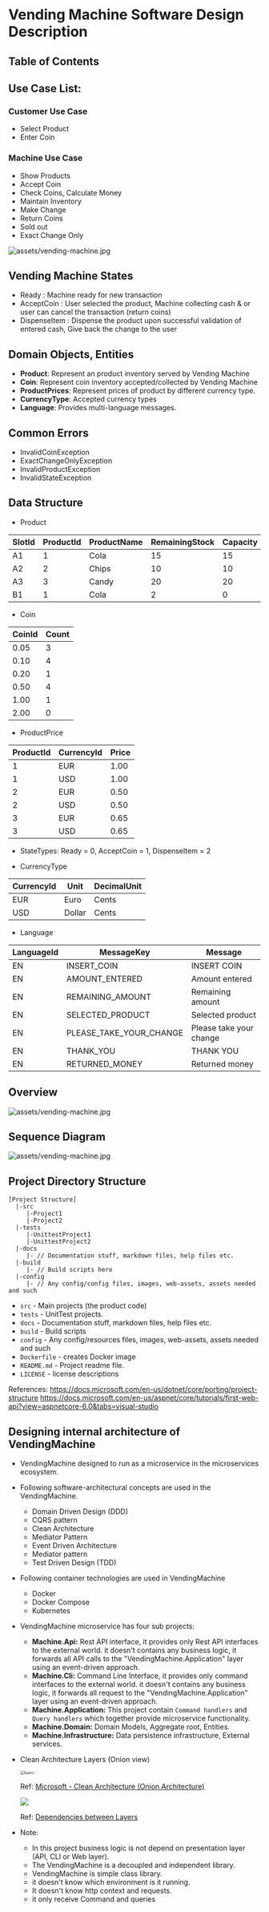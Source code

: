 # Vending Machine Software Design Description

 


Table of Contents
-----------------

## Use Case List:

### Customer Use Case
  - Select Product
  - Enter Coin

### Machine Use Case
  - Show Products  
  - Accept Coin
  - Check Coins, Calculate Money
  - Maintain Inventory
  - Make Change
  - Return Coins
  - Sold out
  - Exact Change Only


![assets/vending-machine.jpg](docs/assets/vending-machine.jpg)

 

## Vending Machine States

- Ready : Machine ready for new transaction
- AcceptCoin : User selected the product, Machine collecting cash &  or user can cancel the transaction (return coins) 
- DispenseItem : Dispense the product upon successful validation of entered cash,  Give back the change to the user 
 

## Domain Objects, Entities

 - **Product**:  Represent an product inventory served by Vending Machine
 - **Coin**: Represent coin inventory accepted/collected by Vending Machine
 - **ProductPrices**: Represent prices of product by different currency type.
 - **CurrencyType**: Accepted currency types
 - **Language**: Provides multi-language messages. 


## Common Errors
  - InvalidCoinException
  - ExactChangeOnlyException
  - InvalidProductException
  - InvalidStateException
  
## Data Structure


- Product

| SlotId | ProductId | ProductName | RemainingStock | Capacity |
| ------ | --------- | ----------- | -------------- | -------- |
| A1     | 1         | Cola        | 15             | 15       |
| A2     | 2         | Chips       | 10             | 10       |
| A3     | 3         | Candy       | 20             | 20       |
| B1     | 1         | Cola        | 2              | 0        |


-  Coin

| CoinId | Count |
| ------ | ----- |
| 0.05   | 3     |
| 0.10   | 4     |
| 0.20   | 1     |
| 0.50   | 4     |
| 1.00   | 1     |
| 2.00   | 0     |


- ProductPrice

| ProductId | CurrencyId | Price |
| --------- | ---------- | ----- |
| 1         | EUR        | 1.00  |
| 1         | USD        | 1.00  |
| 2         | EUR        | 0.50  |
| 2         | USD        | 0.50  |
| 3         | EUR        | 0.65  |
| 3         | USD        | 0.65  |

- StateTypes: 
Ready = 0,
AcceptCoin = 1, 
DispenseItem = 2

- CurrencyType
  
| CurrencyId |  Unit  | DecimalUnit |
| ---------- | ------ | ----------- |
| EUR        | Euro   | Cents       |
| USD        | Dollar | Cents       |

- Language

| LanguageId |       MessageKey        |         Message         |
| ---------- | ----------------------- | ----------------------- |
| EN         | INSERT_COIN             | INSERT COIN             |
| EN         | AMOUNT_ENTERED          | Amount entered          |
| EN         | REMAINING_AMOUNT        | Remaining amount        |
| EN         | SELECTED_PRODUCT        | Selected product        |
| EN         | PLEASE_TAKE_YOUR_CHANGE | Please take your change |
| EN         | THANK_YOU               | THANK YOU               |
| EN         | RETURNED_MONEY          | Returned money          |


##  Overview

![assets/vending-machine.jpg](docs/assets/state-pattern.png)

## Sequence Diagram
 
![assets/vending-machine.jpg](docs/assets/sequence-diagram.png)

 ## Project Directory Structure

```shell
[Project Structure]
  |-src
     |-Project1
     |-Project2
  |-tests
     |-UnittestProject1
     |-UnittestProject2     
  |-docs
     |- // Documentation stuff, markdown files, help files etc.
  |-build
     |- // Build scripts here  
  |-config
     |- // Any config/config files, images, web-assets, assets needed and such 
```


- `src` - Main projects (the product code)
- `tests` - UnitTest projects.
- `docs` - Documentation stuff, markdown files, help files etc.
- `build` - Build scripts 
- `config` - Any config/resources files, images, web-assets, assets needed and such 
- `Dockerfile` - creates Docker image
- `README.md` - Project readme file.
- `LICENSE`  - license descriptions

References: https://docs.microsoft.com/en-us/dotnet/core/porting/project-structure
https://docs.microsoft.com/en-us/aspnet/core/tutorials/first-web-api?view=aspnetcore-6.0&tabs=visual-studio

## Designing internal architecture of VendingMachine

- VendingMachine designed to run as a microservice in the microservices ecosystem. 

- Following software-architectural concepts are used in the VendingMachine.
   - Domain Driven Design (DDD)
   - CQRS pattern
   - Clean Architecture
   - Mediator Pattern
   - Event Driven Architecture
   - Mediator pattern
   - Test Driven Design (TDD)

- Following container technologies are used in VendingMachine

  - Docker
  - Docker Compose
  - Kubernetes

- VendingMachine microservice has four sub projects:  
  - **Machine.Api:** Rest API interface, it provides only Rest API interfaces to the external world. it doesn't contains any business logic, it forwards all API calls to the "VendingMachine.Application" layer using an event-driven approach. 
  - **Machine.Cli:** Command Line Interface, it provides only command interfaces to the external world. it doesn't contains any business logic, it forwards all request to the "VendingMachine.Application" layer using an event-driven approach.
  - **Machine.Application:**  This project contain `Command handlers` and `Query handlers` which together provide microservice functionality.   
  - **Machine.Domain:**  Domain Models, Aggregate root, Entities.
  - **Machine.Infrastructure:** Data persistence infrastructure, External services.  

- Clean Architecture Layers (Onion view)

  <img src="docs/assets/onion-architecture.png" alt="layers" style="zoom:50%;" />

  Ref: [Microsoft - Clean Architecture (Onion Architecture) ](https://docs.microsoft.com/en-us/dotnet/architecture/modern-web-apps-azure/common-web-application-architectures#clean-architecture)

  ![](docs/assets/ddd-service-layer-dependencies.png)

  Ref: [Dependencies between Layers](https://docs.microsoft.com/en-us/dotnet/architecture/microservices/microservice-ddd-cqrs-patterns/ddd-oriented-microservice#the-infrastructure-layer)

- Note: 
  - In this project business logic is not depend on presentation layer (API, CLI or Web layer).
  - The VendingMachine is a decoupled and independent library.
  - VendingMachine is simple class library.
  - it doesn't know which environment is it running.
  - It doesn't know http context and requests.
  - it only receive Command and queries 

